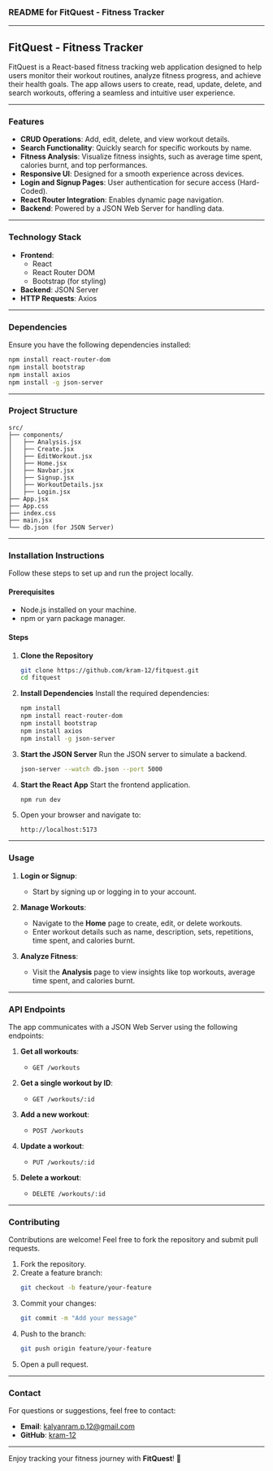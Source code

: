 ### **README for FitQuest - Fitness Tracker**

---

## **FitQuest - Fitness Tracker**

FitQuest is a React-based fitness tracking web application designed to help users monitor their workout routines, analyze fitness progress, and achieve their health goals. The app allows users to create, read, update, delete, and search workouts, offering a seamless and intuitive user experience.

---

### **Features**

- **CRUD Operations**: Add, edit, delete, and view workout details.
- **Search Functionality**: Quickly search for specific workouts by name.
- **Fitness Analysis**: Visualize fitness insights, such as average time spent, calories burnt, and top performances.
- **Responsive UI**: Designed for a smooth experience across devices.
- **Login and Signup Pages**: User authentication for secure access (Hard-Coded).
- **React Router Integration**: Enables dynamic page navigation.
- **Backend**: Powered by a JSON Web Server for handling data.

---

### **Technology Stack**

- **Frontend**: 
  - React
  - React Router DOM
  - Bootstrap (for styling)
- **Backend**: JSON Server
- **HTTP Requests**: Axios

---

### **Dependencies**

Ensure you have the following dependencies installed:
```bash
npm install react-router-dom
npm install bootstrap
npm install axios
npm install -g json-server
```

---

### **Project Structure**

```plaintext
src/
├── components/
│   ├── Analysis.jsx
│   ├── Create.jsx
│   ├── EditWorkout.jsx
│   ├── Home.jsx
│   ├── Navbar.jsx
│   ├── Signup.jsx
│   ├── WorkoutDetails.jsx
│   ├── Login.jsx
├── App.jsx
├── App.css
├── index.css
├── main.jsx
└── db.json (for JSON Server)
```

---

### **Installation Instructions**

Follow these steps to set up and run the project locally.

#### **Prerequisites**
- Node.js installed on your machine.
- npm or yarn package manager.

#### **Steps**
1. **Clone the Repository**
   ```bash
   git clone https://github.com/kram-12/fitquest.git
   cd fitquest
   ```

2. **Install Dependencies**
   Install the required dependencies:
   ```bash
   npm install
   npm install react-router-dom
   npm install bootstrap
   npm install axios
   npm install -g json-server
   ```

3. **Start the JSON Server**
   Run the JSON server to simulate a backend.
   ```bash
   json-server --watch db.json --port 5000
   ```

4. **Start the React App**
   Start the frontend application.
   ```bash
   npm run dev
   ```

5. Open your browser and navigate to:
   ```
   http://localhost:5173
   ```

---

### **Usage**

1. **Login or Signup**:
   - Start by signing up or logging in to your account.

2. **Manage Workouts**:
   - Navigate to the **Home** page to create, edit, or delete workouts.
   - Enter workout details such as name, description, sets, repetitions, time spent, and calories burnt.

3. **Analyze Fitness**:
   - Visit the **Analysis** page to view insights like top workouts, average time spent, and calories burnt.

---

### **API Endpoints**

The app communicates with a JSON Web Server using the following endpoints:

1. **Get all workouts**:
   - `GET /workouts`

2. **Get a single workout by ID**:
   - `GET /workouts/:id`

3. **Add a new workout**:
   - `POST /workouts`

4. **Update a workout**:
   - `PUT /workouts/:id`

5. **Delete a workout**:
   - `DELETE /workouts/:id`

---

### **Contributing**

Contributions are welcome! Feel free to fork the repository and submit pull requests.

1. Fork the repository.
2. Create a feature branch:
   ```bash
   git checkout -b feature/your-feature
   ```
3. Commit your changes:
   ```bash
   git commit -m "Add your message"
   ```
4. Push to the branch:
   ```bash
   git push origin feature/your-feature
   ```
5. Open a pull request.

---

### **Contact**

For questions or suggestions, feel free to contact:
- **Email**: kalyanram.p.12@gmail.com
- **GitHub**: [kram-12](https://github.com/kram-12)

---

Enjoy tracking your fitness journey with **FitQuest**! 🚀